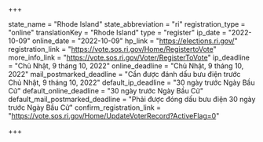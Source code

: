 +++

state_name = "Rhode Island"
state_abbreviation = "ri"
registration_type = "online"
translationKey = "Rhode Island"
type = "register"
ip_date = "2022-10-09"
online_date = "2022-10-09"
hp_link = "https://elections.ri.gov/"
registration_link = "https://vote.sos.ri.gov/Home/RegistertoVote"
more_info_link = "https://vote.sos.ri.gov/Voter/RegisterToVote"
ip_deadline = "Chủ Nhật, 9 tháng 10, 2022"
online_deadline = "Chủ Nhật, 9 tháng 10, 2022"
mail_postmarked_deadline = "Cần được đánh dấu bưu điện trước Chủ Nhật, 9 tháng 10, 2022"
default_ip_deadline = "30 ngày trước Ngày Bầu Cử"
default_online_deadline = "30 ngày trước Ngày Bầu Cử"
default_mail_postmarked_deadline = "Phải được đóng dấu bưu điện 30 ngày trước Ngày Bầu Cử"
confirm_registration_link = "https://vote.sos.ri.gov/Home/UpdateVoterRecord?ActiveFlag=0"

+++